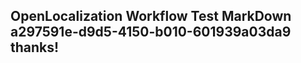 <properties
ms.topic="hero-topic"
ms.test1="hero-topic"
ms.test2="test"/>

## OpenLocalization Workflow Test MarkDown a297591e-d9d5-4150-b010-601939a03da9 thanks!
